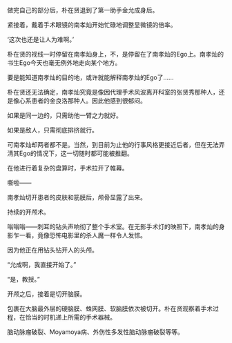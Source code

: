 做完自己的部分后，朴在贤退到了第一助手金允成身后。

紧接着，戴着手术眼镜的南孝灿开始忙碌地调整显微镜的倍率。

‘这次也还是让人为难啊。’

朴在贤的视线一时停留在南孝灿身上，不，是停留在了南孝灿的Ego上。南孝灿的书生Ego今天也毫无例外地走向某个地方。

要是能知道南孝灿的目的地，或许就能解释南孝灿的Ego了……

朴在贤还无法确定，南孝灿究竟是像因代理手术风波离开科室的张贤秀那种人，还是像心系患者的金良洛那种人。因此他感到很郁闷。

如果是同一边的，只需助他一臂之力就好。

如果是敌人，只需彻底排挤就行。

可南孝灿却两者都不是。当然，到目前为止他的行事风格更接近后者，但在无法弄清其Ego的情况下，这一切随时都可能被推翻。

在他进行着复杂的盘算时，手术拉开了帷幕。

嘶啦——

南孝灿切开患者的皮肤和筋膜后，颅骨显露了出来。

持续的开颅术。

嗡嗡嗡——刺耳的钻头声响彻了整个手术室。在无影手术灯的映照下，南孝灿的身影乍一看，竟像恐怖电影里的杀人魔一样令人发怵。

因为他正在用钻头钻开人的头颅。

“允成啊，我直接开始了。”

“是，教授。”

开颅之后，接着是切开脑膜。

包裹在大脑最外层的硬脑膜、蛛网膜、软脑膜依次被切开。朴在贤观察着手术过程，在恰当的时机递上所需的手术器械。

脑动脉瘤破裂、Moyamoya病、外伤性多发性脑动脉瘤破裂等等。
